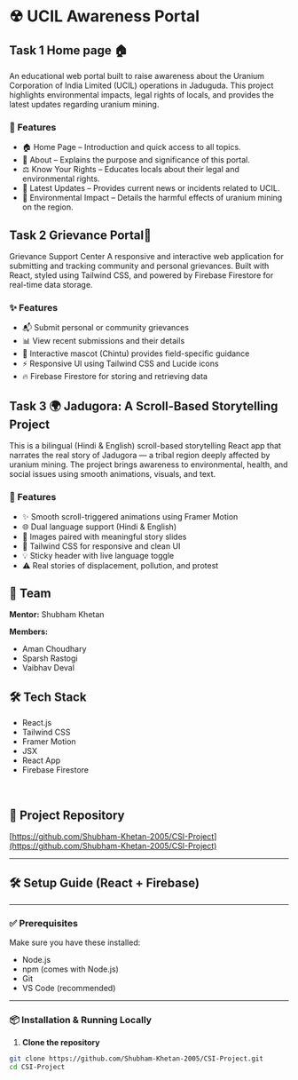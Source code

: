 # ☢ UCIL Awareness Portal

## Task 1 Home page 🏠

An educational web portal built to raise awareness about the Uranium Corporation of India Limited (UCIL) operations in Jaduguda. This project highlights environmental impacts, legal rights of locals, and provides the latest updates regarding uranium mining.


### 📌 Features

- 🏠 Home Page – Introduction and quick access to all topics.  
- 📖 About – Explains the purpose and significance of this portal.  
- ⚖ Know Your Rights – Educates locals about their legal and environmental rights.  
- 📰 Latest Updates – Provides current news or incidents related to UCIL.  
- 🌿 Environmental Impact – Details the harmful effects of uranium mining on the region.

## Task 2 Grievance Portal📃
Grievance Support Center
A responsive and interactive web application for submitting and tracking community and personal grievances. Built with React, styled using Tailwind CSS, and powered by Firebase Firestore for real-time data storage.


### ✨ Features
- 📬 Submit personal or community grievances
- 📊 View recent submissions and their details
- 💬 Interactive mascot (Chintu) provides field-specific guidance
- ⚡ Responsive UI using Tailwind CSS and Lucide icons
- 🔥 Firebase Firestore for storing and retrieving data


## Task 3 🌍 Jadugora: A Scroll-Based Storytelling Project

This is a bilingual (Hindi & English) scroll-based storytelling React app that narrates the real story of Jadugora — a tribal region deeply affected by uranium mining. The project brings awareness to environmental, health, and social issues using smooth animations, visuals, and text.


### 🚀 Features

- ✨ Smooth scroll-triggered animations using Framer Motion
- 🌐 Dual language support (Hindi & English)
- 📸 Images paired with meaningful story slides
- 🎨 Tailwind CSS for responsive and clean UI
- 💡 Sticky header with live language toggle
-  ⚠️ Real stories of displacement, pollution, and protest

## 🤝 Team

<b>Mentor:</b> Shubham Khetan

<b>Members:</b>
- Aman Choudhary
- Sparsh Rastogi
- Vaibhav Deval


## 🛠️ Tech Stack

- React.js
- Tailwind CSS
- Framer Motion
- JSX
- React App
- Firebase Firestore

</br>



## 🔗 Project Repository

[https://github.com/Shubham-Khetan-2005/CSI-Project](https://github.com/Shubham-Khetan-2005/CSI-Project)

---

## 🛠️ Setup Guide (React + Firebase)


---

### ✅ Prerequisites

Make sure you have these installed:

- Node.js
- npm (comes with Node.js)
- Git
- VS Code (recommended)

---

### 📦 Installation & Running Locally

1. **Clone the repository**

```bash
git clone https://github.com/Shubham-Khetan-2005/CSI-Project.git
cd CSI-Project





